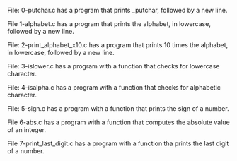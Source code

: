 File: 0-putchar.c has a program that prints _putchar, followed by a new line.

File 1-alphabet.c has a program that prints the alphabet, in lowercase, followed by a new line.

File: 2-print_alphabet_x10.c has a program that prints 10 times the alphabet, in lowercase, followed by a new line.

File: 3-islower.c has a program with a function that checks for lowercase character.

File: 4-isalpha.c has a program with a function that checks for alphabetic character.

File: 5-sign.c has a program with a function that prints the sign of a number.

File 6-abs.c has a program with a function that computes the absolute value of an integer.

File 7-print_last_digit.c has a program with a function tha prints the last digit of a number.


